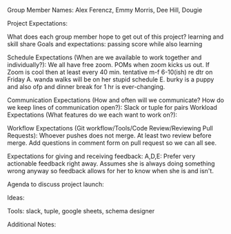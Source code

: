 Group Member Names: Alex Ferencz, Emmy Morris, Dee Hill, Dougie

Project Expectations:

What does each group member hope to get out of this project?
learning and skill share
Goals and expectations:
passing score while also learning

Schedule Expectations (When are we available to work together and individually?):
We all have free zoom. POMs when zoom kicks us out. If Zoom is cool then at least every 40 min.
tentative m-f 6-10(ish) re dtr on Friday
A. wanda walks will be on her stupid schedule
E. burky is a puppy and also ofp and dinner break for 1 hr is ever-changing.


Communication Expectations (How and often will we communicate? How do we keep lines of communication open?):
Slack or tuple for pairs
Workload Expectations (What features do we each want to work on?):

Workflow Expectations (Git workflow/Tools/Code Review/Reviewing Pull Requests):
Whoever pushes does not merge. At least two review before merge. Add questions in comment form on pull request so we can all see.

Expectations for giving and receiving feedback:
A,D,E: Prefer very actionable feedback right away. Assumes she is always doing something wrong anyway so feedback allows for her to know when she is and isn't.


Agenda to discuss project launch:

Ideas:

Tools: slack, tuple, google sheets, schema designer

Additional Notes:
